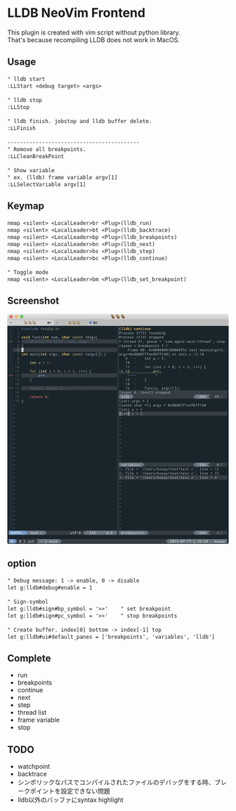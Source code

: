 # LLDB NeoVim Frontend

This plugin is created with vim script without python library. <br>
That's because recompiling LLDB does not work in MacOS.

## Usage

```
" lldb start
:LLStart <debug target> <args>

" lldb stop
:LLStop

" lldb finish. jobstop and lldb buffer delete.
:LLFinish

------------------------------------------
" Remove all breakpoints.
:LLCleanBreakPoint

" Show variable 
" ex. (lldb) frame variable argv[1]
:LLSelectVariable argv[1]
```

## Keymap
```
nmap <silent> <LocalLeader>br <Plug>(lldb_run)
nmap <silent> <LocalLeader>bt <Plug>(lldb_backtrace)
nmap <silent> <LocalLeader>bp <Plug>(lldb_breakpoints)
nmap <silent> <LocalLeader>bn <Plug>(lldb_next)
nmap <silent> <LocalLeader>bs <Plug>(lldb_step)
nmap <silent> <LocalLeader>bc <Plug>(lldb_continue)

" Toggle mode
nmap <silent> <LocalLeader>bm <Plug>(lldb_set_breakpoint)
```

## Screenshot
![screenshot](https://github.com/sarub0b0/lldb.nvim/blob/images/screenshot.jpg?raw=true)

## option
```
" Debug message: 1 -> enable, 0 -> disable
let g:lldb#debug#enable = 1

" Sign-symbol
let g:lldb#sign#bp_symbol = '>>'    " set breakpoint
let g:lldb#sign#pc_symbol = '>>'    " stop breakpoints

" Create buffer. index[0] bottom -> index[-1] top
let g:lldb#ui#default_panes = ['breakpoints', 'variables', 'lldb']
```

## Complete
- run
- breakpoints
- continue
- next
- step
- thread list
- frame variable
- stop

## TODO
- watchpoint
- backtrace
- シンボリックなパスでコンパイルされたファイルのデバッグをする時、ブレークポイントを設定できない問題
- lldb以外のバッファにsyntax highlight
